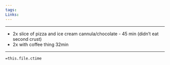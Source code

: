 ```yaml
---
tags: 
Links:
---
```

- - -

- 2x slice of pizza and ice cream cannula/chocolate - 45 min (didn’t eat second crust)
- 2x with coffee thing 32min







- - -
`=this.file.ctime`